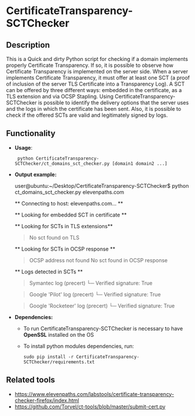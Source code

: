 CertificateTransparency-SCTChecker 
====================================

Description
-----------
This is a Quick and dirty Python script for checking if a domain implements properly Certificate Transparency. If so, it is possible to observe how Certificate Transparency is implemented on the server side.
When a server implements Certificate Transparency, it must offer at least one SCT (a proof of inclusion of the server TLS Certificate into a Transparency Log). A SCT can be offered by three different ways: embedded in the certificate, as a TLS extension and via OCSP Stapling. Using CertificateTransparency-SCTChecker is possible to identify the delivery options that the server uses and the logs in which the certificate has been sent. Also, it is possible to check if the offered SCTs are valid and legitimately signed by logs.

Functionality
-------------
  -	 **Usage**: 
  
          python CertificateTransparency-SCTChecker/ct_domains_sct_checker.py [domain1 domain2 ...]

  -	 **Output example:**

      user@ubuntu:~/Desktop/CertificateTransparency-SCTChecker$ python ct_domains_sct_checker.py elevenpaths.com

      ** Connecting to host: elevenpaths.com... **

      ** Looking for embedded SCT in certificate **

      ** Looking for SCTs in TLS extensions**
        > No sct found on TLS

      ** Looking for SCTs in OCSP response **
        > OCSP address not found
        > No sct found in OCSP response

      ** Logs detected in SCTs **
        > Symantec log (precert)
          └─ Verified signature: True

        > Google 'Pilot' log (precert)
          └─ Verified signature: True

        > Google 'Rocketeer' log (precert)
          └─ Verified signature: True


  -	 **Dependencies:**

      - To run CertificateTransparency-SCTChecker is necessary to have **OpenSSL** installed on the OS
      - To install python modules dependencies, run:

            sudo pip install -r CertificateTransparency-SCTChecker/requirements.txt

Related tools
-------------

- https://www.elevenpaths.com/labstools/certificate-transparency-checker-firefox/index.html
- https://github.com/Torvel/ct-tools/blob/master/submit-cert.py